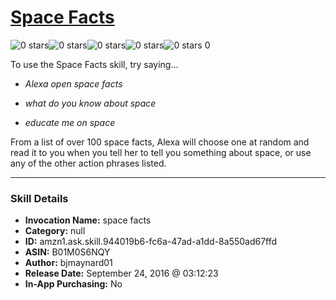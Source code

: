 # [Space Facts](http://alexa.amazon.com/#skills/amzn1.ask.skill.944019b6-fc6a-47ad-a1dd-8a550ad67ffd)
![0 stars](../../images/ic_star_border_black_18dp_1x.png)![0 stars](../../images/ic_star_border_black_18dp_1x.png)![0 stars](../../images/ic_star_border_black_18dp_1x.png)![0 stars](../../images/ic_star_border_black_18dp_1x.png)![0 stars](../../images/ic_star_border_black_18dp_1x.png) 0

To use the Space Facts skill, try saying...

* *Alexa open space facts*

* *what do you know about space*

* *educate me on space*

From a list of over 100 space facts, Alexa will choose one at random and read it to you when you tell her to tell you something about space, or use any of the other action phrases listed.

***

### Skill Details

* **Invocation Name:** space facts
* **Category:** null
* **ID:** amzn1.ask.skill.944019b6-fc6a-47ad-a1dd-8a550ad67ffd
* **ASIN:** B01M0S6NQY
* **Author:** bjmaynard01
* **Release Date:** September 24, 2016 @ 03:12:23
* **In-App Purchasing:** No
